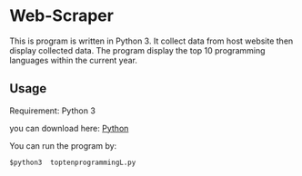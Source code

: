 # Web-Scraper

This is program is written in Python 3. It collect data from host website then display collected data. The program display the top 10 programming languages within the current year.

## Usage

Requirement: Python 3

you can download here: [Python](https://www.python.org/downloads/)

You can run the program by:
```
$python3  toptenprogrammingL.py
```
